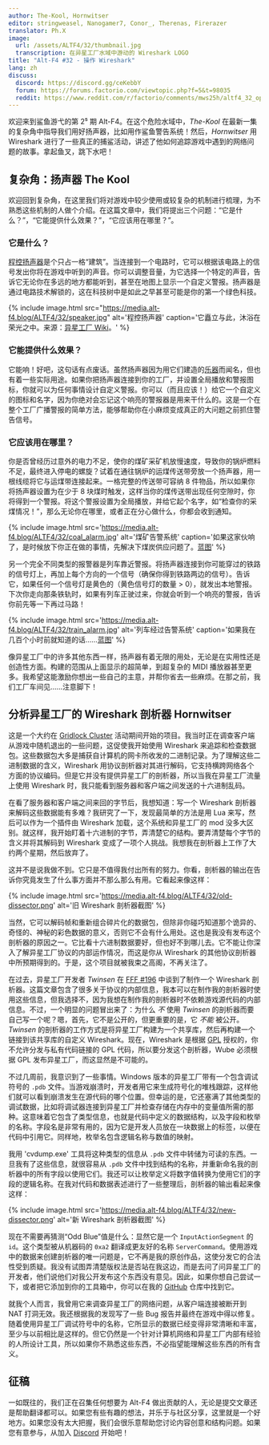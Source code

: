 ```yaml
---
author: The-Kool, Hornwitser
editor: stringweasel, Nanogamer7, Conor_, Therenas, Firerazer
translator: Ph.X
image:
  url: /assets/ALTF4/32/thumbnail.jpg
  transcription: 在异星工厂水域中游动的 Wireshark LOGO
title: "Alt-F4 #32 - 操作 Wireshark"
lang: zh
discuss:
  discord: https://discord.gg/ceKebbY
  forum: https://forums.factorio.com/viewtopic.php?f=5&t=98035
  reddit: https://www.reddit.com/r/factorio/comments/mws25h/altf4_32_operation_wireshark/
---
```


欢迎来到鲨鱼游弋的第 2⁵ 期 Alt-F4。在这个危险水域中，*The-Kool* 在最新一集的复杂角中指导我们用好扬声器，比如用作鲨鱼警告系统！然后，*Hornwitser* 用 Wireshark 进行了一些真正的捕鲨活动，讲述了他如何追踪游戏中遇到的网络问题的故事。拿起鱼叉，跳下水吧！

## 复杂角：扬声器 <author>The Kool</author>

欢迎回到复杂角，在这里我们将对游戏中较少使用或较复杂的机制进行梳理，为不熟悉这些机制的人做个介绍。在这篇文章中，我们将提出三个问题：“它是什么？”，“它能提供什么效果？”，“它应该用在哪里？”。

### 它是什么？

[程控扬声器](https://wiki.factorio.com/Programmable_speaker/zh)是个只占一格“建筑”。当连接到一个电路时，它可以根据该电路上的信号发出你将在游戏中听到的声音。你可以调整音量，为它选择一个特定的声音，告诉它无论你在多远的地方都能听到，甚至在地图上显示一个自定义警报。扬声器是通过电路技术解锁的，这在科技树中是如此之早甚至可能是你的第一个绿色科技。

{% include image.html src="https://media.alt-f4.blog/ALTF4/32/speaker.jpg" alt='程控扬声器' caption='它矗立与此，沐浴在荣光之中。来源：<a href="https://wiki.factorio.com/File:Programmable_speaker_entity.png">异星工厂 Wiki</a>。' %}

### 它能提供什么效果？

它能响！好吧，这句话有点废话。虽然扬声器因为用它们建造的[乐器](https://miditorio.com/)而闻名，但也有着一些实际用途。如果你把扬声器连接到你的工厂，并设置全局播放和警报图标，你就可以为任何事情设计自定义警报。你可以（而且应该！）给它一个自定义的图标和名字，因为你绝对会忘记这个响亮的警报器是用来干什么的。这是一个在整个工厂广播警报的简单方法，能够帮助你在小麻烦变成真正的大问题之前抓住警告信号。

### 它应该用在哪里？

你是否曾经历过意外的电力不足，使你的煤矿采矿机放慢速度，导致你的锅炉燃料不足，最终进入停电的螺旋？试着在通往锅炉的运煤传送带旁放一个扬声器，用一根线缆将它与运煤带连接起来。一格完整的传送带可容纳 8 件物品，所以如果你将扬声器设置为在少于 8 块煤时触发，这样当你的煤传送带出现任何空隙时，你将得到一个警报。将这个警报设置为全局播放，并给它起个名字，如“检查你的采煤情况！”，那么无论你在哪里，或者正在分心做什么，你都会收到通知。

{% include image.html src='https://media.alt-f4.blog/ALTF4/32/coal_alarm.jpg' alt='煤矿告警系统' caption='如果这家伙响了，是时候放下你正在做的事情，先解决下煤炭供应问题了。<a href="https://media.alt-f4.blog/ALTF4/32/coal_alarm_bp.txt">蓝图</a>' %}

另一个完全不同类型的报警器是列车靠近警报。将扬声器连接到你可能穿过的铁路的信号灯上，再加上每个方向的一个信号（确保你得到铁路两边的信号）。告诉它，如果任何一个信号灯是黄色的（黄色信号灯的数量 > 0），就发出本地警报。下次你走向那条铁轨时，如果有列车正驶过来，你就会听到一个响亮的警报，告诉你前先等一下再过马路！

{% include image.html src='https://media.alt-f4.blog/ALTF4/32/train_alarm.jpg' alt='列车经过告警系统' caption='如果我在几百个小时前就知道的话……<a href="https://media.alt-f4.blog/ALTF4/32/train_alarm_bp.txt">蓝图</a>' %}

像异星工厂中的许多其他东西一样，扬声器有着无限的用处，无论是在实用性还是创造性方面。构建的范围从上面显示的超简单，到超复杂的 MIDI 播放器甚至更多。我希望这能激励你想出一些自己的主意，并帮你省去一些麻烦。在那之前，我们工厂车间见……注意脚下！

## 分析异星工厂的 Wireshark 剖析器 <author>Hornwitser</author>

这是一个大约在 [Gridlock Cluster](https://www.reddit.com/r/factorio/comments/c98wui/the_gridlock_cluster_a_clusterio_based_event/) 活动期间开始的项目。我当时正在调查客户端从游戏中随机退出的一些问题，这促使我开始使用 Wireshark 来追踪和检查数据包。这些数据包大多是捕获自计算机的网卡所收发的二进制记录。为了理解这些二进制数据的含义，Wireshark 用协议剖析器对其进行解码，它支持横跨网络各个方面的协议编码。但是它并没有提供异星工厂的剖析器，所以当我在异星工厂流量上使用 Wireshark 时，我只能看到服务器和客户端之间发送的十六进制乱码。

在看了服务器和客户端之间来回的字节后，我想知道：写一个 Wireshark 剖析器来解码这些数据能有多难？我研究了一下，发现最简单的方法是用 Lua 来写，然后可以作为一个插件由 Wireshark 加载，这个系统和异星工厂的 mod 没多大区别。就这样，我开始盯着十六进制的字节，弄清楚它的结构。要弄清楚每个字节的含义并将其解码到 Wireshark 变成了一项个人挑战。我想我在剖析器上工作了大约两个星期，然后放弃了。

这并不是说我做不到。它只是不值得我付出所有的努力。你看，剖析器的输出在告诉你究竟发生了什么事方面并不那么那么有用。它看起来像这样：

{% include image.html src='https://media.alt-f4.blog/ALTF4/32/old-dissector.png' alt='旧 Wireshark 剖析器截图' %}

当然，它可以解码帧和重新组合碎片化的数据包，但除非你碰巧知道那个诡异的、奇怪的、神秘的彩色数据的意义，否则它不会有什么用处。这也是我没有发布这个剖析器的原因之一。它比看十六进制数据要好，但也好不到哪儿去。它不能让你深入了解异星工厂协议的内部运作情况，而这是你从 Wireshark 的其他协议剖析器中所预期得到的。于是，这个项目就被我束之高阁，不再关注了。

在过去，异星工厂开发者 _Twinsen_ 在 [FFF #196](https://factorio.com/blog/post/fff-196) 中谈到了制作一个 Wireshark 剖析器。这篇文章包含了很多关于协议的内部信息，我本可以在制作我的剖析器时使用这些信息，但我选择不，因为我想在制作我的剖析器时不依赖游戏源代码的内部信息。不过，一个明显的问题冒出来了：为什么 _不_ 使用 _Twinsen_ 的剖析器而要自己写一个呢？嗯，首先，它不是公开的，但更重要的是，它 _不能_ 被公开。_Twinsen_ 的剖析器的工作方式是将异星工厂构建为一个共享库，然后再构建一个链接到该共享库的自定义 Wireshark。现在，Wireshark 是根据 [GPL](https://zh.wikipedia.org/wiki/GNU%E9%80%9A%E7%94%A8%E5%85%AC%E5%85%B1%E8%AE%B8%E5%8F%AF%E8%AF%81) 授权的，你不允许分发与私有代码链接的 GPL 代码，所以要分发这个剖析器，Wube 必须根据 GPL 发布异星工厂，而这显然是不可能的。

不过几周前，我意识到了一些事情。Windows 版本的异星工厂带有一个包含调试符号的 `.pdb` 文件。当游戏崩溃时，开发者用它来生成符号化的堆栈跟踪，这样他们就可以看到崩溃发生在源代码的哪个位置。但幸运的是，它还塞满了其他类型的调试数据，比如将调试器连接到异星工厂并检查存储在内存中的变量值所需的那种。这意味着它包含了类型信息，也就是代码中定义的数据结构，以及字段和枚举的名称。字段名是非常有用的，因为它是开发人员放在一块数据上的标签，以便在代码中引用它。同样地，枚举名包含逻辑名称与数值的映射。

我用 'cvdump.exe' 工具将这种类型的信息从 `.pdb` 文件中转储为可读的东西。一旦我有了这些信息，就很容易从 `.pdb` 文件中找到结构的名称，并重新命名我的剖析器中的所有字段以使用它们。我还可以让枚举定义将数字值转换为使用它们的字段的逻辑名称。在我对代码和数据表述进行了一些整理后，剖析器的输出看起来像这样：

{% include image.html src='https://media.alt-f4.blog/ALTF4/32/new-dissector.png' alt='新 Wireshark 剖析器截图' %}

现在不需要再猜测“Odd Blue”值是什么：显然它是一个 `InputActionSegment` 的 `id`。这个类型被从机器码的 `0xa2` 翻译成更友好的名称 `ServerCommand`。使用游戏中的数据来创建剖析器的唯一问题是，它不再是我的原创作品，这使分发它的合法性受到质疑。我没有试图弄清楚版权法是否站在我这边，而是去问了问异星工厂的开发者，他们说他们对我公开发布这个东西没有意见。因此，如果你想自己尝试一下，或者把它添加到你的工具箱中，你可以在我的 [GitHub](https://github.com/Hornwitser/factorio_dissector) 仓库中找到它。

就我个人而言，我曾用它来调查异星工厂的网络问题，从客户端连接被断开到 NAT 打洞无效。我还根据我的发现写了一些 Bug 报告并最终在游戏中得以修复。随着使用异星工厂调试符号中的名称，它所显示的数据已经变得非常清晰和丰富，至少与以前相比是这样的。但它仍然是一个针对计算机网络和异星工厂内部有经验的人所设计工具，所以如果你不熟悉这些东西，不必指望能理解这些东西的所有含义。

## 征稿

一如既往的，我们正在召集任何想要为 Alt-F4 做出贡献的人，无论是提交文章还是帮助翻译都可以。如果您有些有趣的想法，并乐于与社区分享，这里就是一个好地方。如果您没有太大把握，我们会很乐意帮助您讨论内容创意和结构问题。如果您有意参与，从加入 [Discord](https://discord.gg/nxnCFkb) 开始吧！
